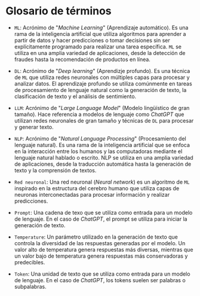 # Glosario de términos

- `ML`: Acrónimo de "_Machine Learning_" (Aprendizaje automático). Es una rama de la inteligencia artificial que utiliza algoritmos para aprender a partir de datos y hacer predicciones o tomar decisiones sin ser explícitamente programado para realizar una tarea específica. `ML` se utiliza en una amplia variedad de aplicaciones, desde la detección de fraudes hasta la recomendación de productos en línea.

- `DL`: Acrónimo de "_Deep learning_" (Aprendizje profundo). Es una técnica de `ML` que utiliza redes neuronales con múltiples capas para procesar y analizar datos. El aprendizaje profundo se utiliza comúnmente en tareas de procesamiento de lenguaje natural como la generación de texto, la clasificación de texto y el análisis de sentimiento.

- `LLM`: Acrónimo de "_Large Language Model_" (Modelo lingüístico de gran tamaño). Hace referencia a modelos de lenguaje como _ChatGPT_ que utilizan redes neuronales de gran tamaño y técnicas de `DL` para procesar y generar texto.

- `NLP`: Acrónimo de "_Natural Language Processing_" (Procesamiento del lenguaje natural). Es una rama de la inteligencia artificial que se enfoca en la interacción entre los humanos y las computadoras mediante el lenguaje natural hablado o escrito. NLP se utiliza en una amplia variedad de aplicaciones, desde la traducción automática hasta la generación de texto y la comprensión de textos.

- `Red neuronal`: Una red neuronal (_Neural network_) es un algoritmo de `ML` inspirado en la estructura del cerebro humano que utiliza capas de neuronas interconectadas para procesar información y realizar predicciones.

- `Prompt`: Una cadena de texo que se utiliza como entrada para un modelo de lenguaje. En el caso de _ChatGPT_, el prompt se utiliza para iniciar la generación de texto.

- `Temperature`: Un parámetro utilizado en la generación de texto que controla la diversidad de las respuestas generadas por el modelo. Un valor alto de temperatura genera respuestas más diversas, mientras que un valor bajo de temperatura genera respuestas más conservadoras y predecibles.

- `Token`: Una unidad de texto que se utiliza como entrada para un modelo de lenguaje. En el caso de _ChatGPT_, los tokens suelen ser palabras o subpalabras.
